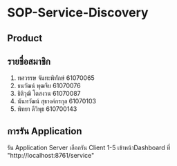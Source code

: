 # SOP-Service-Discovery

## Product

## รายชื่อสมาชิก
  1. ทศวรรษ จันทะพิทักษ์ 61070065
  2. ธนวัฒน์ พุฒจีบ 61070076
  3. ธิติวุฒิ โตสงวน 61070087
  4. นันทวัฒน์ สุธางค์กรกุล 61070103
  5. พิทยา ดีวิพุธ 610700143

## การรัน Application
รัน Application Server
เลือกรัน Client 1-5
เข้าหน้าDashboard ที่ "http://localhost:8761/service" 
